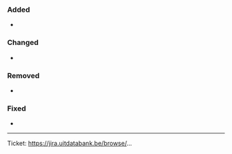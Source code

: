 ### Added
 
-

### Changed
 
-

### Removed
 
-

### Fixed
 
-
 
---
Ticket: https://jira.uitdatabank.be/browse/...

